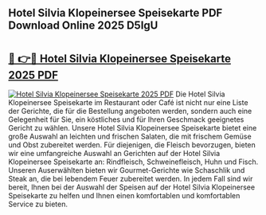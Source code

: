 ## Hotel Silvia Klopeinersee Speisekarte PDF Download Online 2025 D5IgU

# <h2><a href="http://gcbe0id.nevu.top/?p=Hotel+Silvia+Klopeinersee+Speisekarte">🔗 👉🔴 Hotel Silvia Klopeinersee Speisekarte 2025 PDF</a></h2>

[![Hotel Silvia Klopeinersee Speisekarte 2025 PDF](https://i.imgur.com/dBaPXMq.png)](http://gcbe0id.nevu.top/?p=Hotel+Silvia+Klopeinersee+Speisekarte)
Die Hotel Silvia Klopeinersee Speisekarte im Restaurant oder Café ist nicht nur eine Liste der Gerichte, die für die Bestellung angeboten werden, sondern auch eine Gelegenheit für Sie, ein köstliches und für Ihren Geschmack geeignetes Gericht zu wählen. Unsere Hotel Silvia Klopeinersee Speisekarte bietet eine große Auswahl an leichten und frischen Salaten, die mit frischem Gemüse und Obst zubereitet werden. Für diejenigen, die Fleisch bevorzugen, bieten wir eine umfangreiche Auswahl an Gerichten auf der Hotel Silvia Klopeinersee Speisekarte an: Rindfleisch, Schweinefleisch, Huhn und Fisch. Unseren Auserwählten bieten wir Gourmet-Gerichte wie Schaschlik und Steak an, die bei lebendem Feuer zubereitet werden. In jedem Fall sind wir bereit, Ihnen bei der Auswahl der Speisen auf der Hotel Silvia Klopeinersee Speisekarte zu helfen und Ihnen einen komfortablen und komfortablen Service zu bieten.
